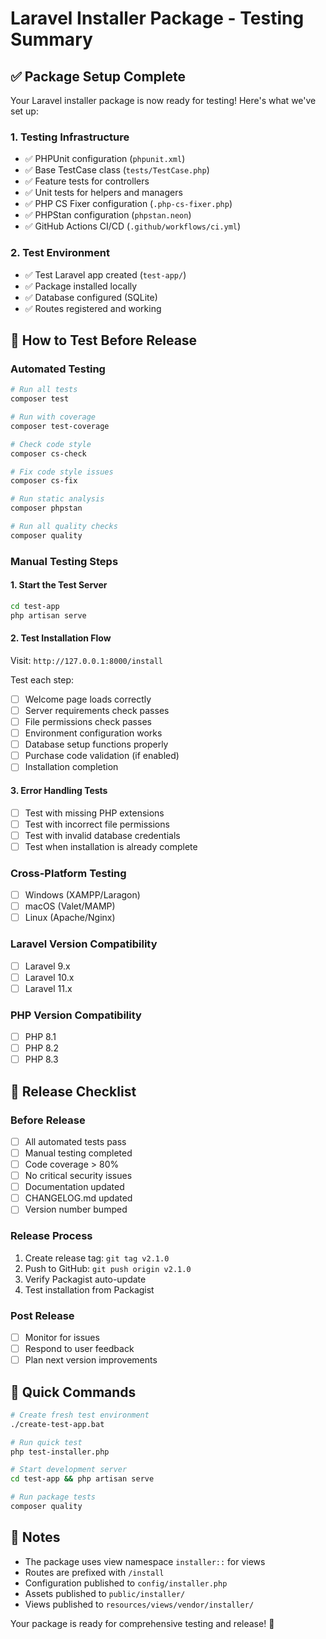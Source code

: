 # Laravel Installer Package - Testing Summary

## ✅ Package Setup Complete

Your Laravel installer package is now ready for testing! Here's what we've set up:

### 1. Testing Infrastructure
- ✅ PHPUnit configuration (`phpunit.xml`)
- ✅ Base TestCase class (`tests/TestCase.php`)
- ✅ Feature tests for controllers
- ✅ Unit tests for helpers and managers
- ✅ PHP CS Fixer configuration (`.php-cs-fixer.php`)
- ✅ PHPStan configuration (`phpstan.neon`)
- ✅ GitHub Actions CI/CD (`.github/workflows/ci.yml`)

### 2. Test Environment
- ✅ Test Laravel app created (`test-app/`)
- ✅ Package installed locally
- ✅ Database configured (SQLite)
- ✅ Routes registered and working

## 🧪 How to Test Before Release

### Automated Testing
```bash
# Run all tests
composer test

# Run with coverage
composer test-coverage

# Check code style
composer cs-check

# Fix code style issues
composer cs-fix

# Run static analysis
composer phpstan

# Run all quality checks
composer quality
```

### Manual Testing Steps

#### 1. Start the Test Server
```bash
cd test-app
php artisan serve
```

#### 2. Test Installation Flow
Visit: `http://127.0.0.1:8000/install`

Test each step:
- [ ] Welcome page loads correctly
- [ ] Server requirements check passes
- [ ] File permissions check passes
- [ ] Environment configuration works
- [ ] Database setup functions properly
- [ ] Purchase code validation (if enabled)
- [ ] Installation completion

#### 3. Error Handling Tests
- [ ] Test with missing PHP extensions
- [ ] Test with incorrect file permissions
- [ ] Test with invalid database credentials
- [ ] Test when installation is already complete

### Cross-Platform Testing
- [ ] Windows (XAMPP/Laragon)
- [ ] macOS (Valet/MAMP)
- [ ] Linux (Apache/Nginx)

### Laravel Version Compatibility
- [ ] Laravel 9.x
- [ ] Laravel 10.x
- [ ] Laravel 11.x

### PHP Version Compatibility
- [ ] PHP 8.1
- [ ] PHP 8.2
- [ ] PHP 8.3

## 🚀 Release Checklist

### Before Release
- [ ] All automated tests pass
- [ ] Manual testing completed
- [ ] Code coverage > 80%
- [ ] No critical security issues
- [ ] Documentation updated
- [ ] CHANGELOG.md updated
- [ ] Version number bumped

### Release Process
1. Create release tag: `git tag v2.1.0`
2. Push to GitHub: `git push origin v2.1.0`
3. Verify Packagist auto-update
4. Test installation from Packagist

### Post Release
- [ ] Monitor for issues
- [ ] Respond to user feedback
- [ ] Plan next version improvements

## 🔧 Quick Commands

```bash
# Create fresh test environment
./create-test-app.bat

# Run quick test
php test-installer.php

# Start development server
cd test-app && php artisan serve

# Run package tests
composer quality
```

## 📝 Notes

- The package uses view namespace `installer::` for views
- Routes are prefixed with `/install`
- Configuration published to `config/installer.php`
- Assets published to `public/installer/`
- Views published to `resources/views/vendor/installer/`

Your package is ready for comprehensive testing and release! 🎉